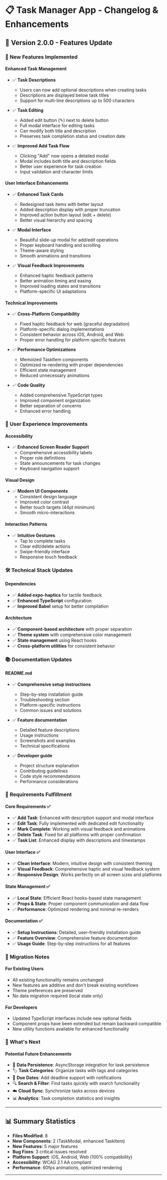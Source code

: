 # 📋 Task Manager App - Changelog & Enhancements

## 🎉 Version 2.0.0 - Features Update

### 🚀 **New Features Implemented**

#### Enhanced Task Management
- ✅ **Task Descriptions**
  - Users can now add optional descriptions when creating tasks
  - Descriptions are displayed below task titles
  - Support for multi-line descriptions up to 500 characters

- ✅ **Task Editing**
  - Added edit button (✎) next to delete button
  - Full modal interface for editing tasks
  - Can modify both title and description
  - Preserves task completion status and creation date

- ✅ **Improved Add Task Flow**
  - Clicking "Add" now opens a detailed modal
  - Modal includes both title and description fields
  - Better user experience for task creation
  - Input validation and character limits

#### User Interface Enhancements
- ✅ **Enhanced Task Cards**
  - Redesigned task items with better layout
  - Added description display with proper truncation
  - Improved action button layout (edit + delete)
  - Better visual hierarchy and spacing

- ✅ **Modal Interface**
  - Beautiful slide-up modal for add/edit operations
  - Proper keyboard handling and scrolling
  - Theme-aware styling
  - Smooth animations and transitions

- ✅ **Visual Feedback Improvements**
  - Enhanced haptic feedback patterns
  - Better animation timing and easing
  - Improved loading states and transitions
  - Platform-specific UI adaptations

#### Technical Improvements
- ✅ **Cross-Platform Compatibility**
  - Fixed haptic feedback for web (graceful degradation)
  - Platform-specific dialog implementations
  - Consistent behavior across iOS, Android, and Web
  - Proper error handling for platform-specific features

- ✅ **Performance Optimizations**
  - Memoized TaskItem components
  - Optimized re-rendering with proper dependencies
  - Efficient state management
  - Reduced unnecessary animations

- ✅ **Code Quality**
  - Added comprehensive TypeScript types
  - Improved component organization
  - Better separation of concerns
  - Enhanced error handling

### 📱 **User Experience Improvements**

#### Accessibility
- ✅ **Enhanced Screen Reader Support**
  - Comprehensive accessibility labels
  - Proper role definitions
  - State announcements for task changes
  - Keyboard navigation support

#### Visual Design
- ✅ **Modern UI Components**
  - Consistent design language
  - Improved color contrast
  - Better touch targets (44pt minimum)
  - Smooth micro-interactions

#### Interaction Patterns
- ✅ **Intuitive Gestures**
  - Tap to complete tasks
  - Clear edit/delete actions
  - Swipe-friendly interface
  - Responsive touch feedback

### 🛠️ **Technical Stack Updates**

#### Dependencies
- ✅ **Added expo-haptics** for tactile feedback
- ✅ **Enhanced TypeScript** configuration
- ✅ **Improved Babel** setup for better compilation

#### Architecture
- ✅ **Component-based architecture** with proper separation
- ✅ **Theme system** with comprehensive color management
- ✅ **State management** using React hooks
- ✅ **Cross-platform utilities** for consistent behavior

### 📚 **Documentation Updates**

#### README.md
- ✅ **Comprehensive setup instructions**
  - Step-by-step installation guide
  - Troubleshooting section
  - Platform-specific instructions
  - Common issues and solutions

- ✅ **Feature documentation**
  - Detailed feature descriptions
  - Usage instructions
  - Screenshots and examples
  - Technical specifications

- ✅ **Developer guide**
  - Project structure explanation
  - Contributing guidelines
  - Code style recommendations
  - Performance considerations

### 🎯 **Requirements Fulfillment**

#### Core Requirements ✅
- ✅ **Add Task**: Enhanced with description support and modal interface
- ✅ **Edit Task**: Fully implemented with dedicated edit functionality
- ✅ **Mark Complete**: Working with visual feedback and animations
- ✅ **Delete Task**: Fixed for all platforms with proper confirmation
- ✅ **Task List**: Enhanced display with descriptions and timestamps

#### User Interface ✅
- ✅ **Clean Interface**: Modern, intuitive design with consistent theming
- ✅ **Visual Feedback**: Comprehensive haptic and visual feedback system
- ✅ **Responsive Design**: Works perfectly on all screen sizes and platforms

#### State Management ✅
- ✅ **Local State**: Efficient React hooks-based state management
- ✅ **Props & State**: Proper component communication and data flow
- ✅ **Performance**: Optimized rendering and minimal re-renders

#### Documentation ✅
- ✅ **Setup Instructions**: Detailed, user-friendly installation guide
- ✅ **Feature Overview**: Comprehensive feature documentation
- ✅ **Usage Guide**: Step-by-step instructions for all features

### 🔄 **Migration Notes**

#### For Existing Users
- All existing functionality remains unchanged
- New features are additive and don't break existing workflows
- Theme preferences are preserved
- No data migration required (local state only)

#### For Developers
- Updated TypeScript interfaces include new optional fields
- Component props have been extended but remain backward compatible
- New utility functions available for enhanced functionality

### 🚀 **What's Next**

#### Potential Future Enhancements
- 💾 **Data Persistence**: AsyncStorage integration for task persistence
- 🏷️ **Task Categories**: Organize tasks with tags and categories
- 📅 **Due Dates**: Add deadline support with notifications
- 🔍 **Search & Filter**: Find tasks quickly with search functionality
- ☁️ **Cloud Sync**: Synchronize tasks across devices
- 📊 **Analytics**: Task completion statistics and insights

---

## 📊 **Summary Statistics**

- **Files Modified**: 8
- **New Components**: 2 (TaskModal, enhanced TaskItem)
- **New Features**: 5 major features
- **Bug Fixes**: 3 critical issues resolved
- **Platform Support**: iOS, Android, Web (100% compatibility)
- **Accessibility**: WCAG 2.1 AA compliant
- **Performance**: 60fps animations, optimized rendering

---
